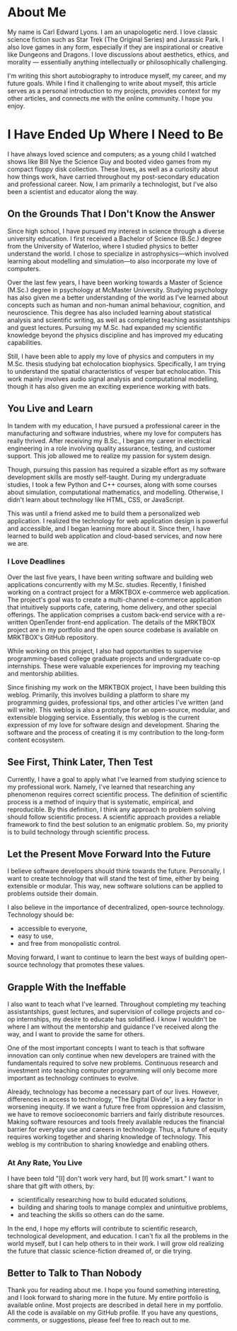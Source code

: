 # About Me
My name is Carl Edward Lyons. I am an unapologetic nerd.
I love classic science fiction such as Star Trek (The Original Series) and
Jurassic Park. I also love games in any form, especially if they are
    inspirational or creative like Dungeons and Dragons.
I love discussions about aesthetics, ethics, and morality — essentially anything
    intellectually or philosophically challenging.

I'm writing this short autobiography to introduce myself, my career, and my
    future goals.
While I find it challenging to write about myself, this article serves as a
    personal introduction to my projects, provides context for my other
    articles, and connects me with the online community.
I hope you enjoy.

# I Have Ended Up Where I Need to Be
I have always loved science and computers; as a young child I watched shows like
    Bill Nye the Science Guy and booted video games from my compact floppy disk
    collection.
These loves, as well as a curiosity about how things work, have carried
    throughout my post-secondary education and professional career.
Now, I am primarily a technologist, but I've also been a scientist and educator
    along the way.

## On the Grounds That I Don't Know the Answer
Since high school, I have pursued my interest in science through a diverse
    university education.
I first received a Bachelor of Science (B.Sc.) degree from the University of
    Waterloo, where I studied physics to better understand the world.
I chose to specialize in astrophysics—which involved learning about modelling
    and simulation—to also incorporate my love of computers.

Over the last few years, I have been working towards a Master of Science (M.Sc.)
    degree in psychology at McMaster University.
Studying psychology has also given me a better understanding of the world as
    I've learned about concepts such as human and non-human animal behaviour,
    cognition, and neuroscience.
This degree has also included learning about statistical analysis and scientific
    writing, as well as completing teaching assistantships and guest lectures.
Pursuing my M.Sc. had expanded my scientific knowledge beyond the physics
    discipline and has improved my educating capabilities.

Still, I have been able to apply my love of physics and computers in my M.Sc.
    thesis studying bat echolocation biophysics.
Specifically, I am trying to understand the spatial characteristics of vesper
    bat echolocation.
This work mainly involves audio signal analysis and computational modelling,
    though it has also given me an exciting experience working with bats.

## You Live and Learn
In tandem with my education, I have pursued a professional career in the
    manufacturing and software industries, where my love for computers has
    really thrived.
After receiving my B.Sc., I began my career in electrical engineering in a role
    involving quality assurance, testing, and customer support.
This job allowed me to realize my passion for system design.

Though, pursuing this passion has required a sizable effort as my software
    development skills are mostly self-taught.
During my undergraduate studies, I took a few Python and C++ courses, along with
    some courses about simulation, computational mathematics, and modelling.
Otherwise, I didn't learn about technology like HTML, CSS, or JavaScript.

This was until a friend asked me to build them a personalized web application.
I realized the technology for web application design is powerful and accessible,
    and I began learning more about it.
Since then, I have learned to build web application and cloud-based services,
    and now here we are.

### I Love Deadlines
Over the last five years, I have been writing software and building web
    applications concurrently with my M.Sc. studies.
Recently, I finished working on a contract project for a MRKTBOX e-commerce web
    application.
The project's goal was to create a multi-channel e-commerce application that
    intuitively supports cafe, catering, home delivery, and other special
    offerings.
The application comprises a custom back-end service with a re-written OpenTender
    front-end application.
The details of the MRKTBOX project are in my portfolio and the open source
    codebase is available on MRKTBOX's GitHub repository.

While working on this project, I also had opportunities to supervise
    programming-based college graduate projects and undergraduate co-op
    internships.
These were valuable experiences for improving my teaching and mentorship
    abilities.

Since finishing my work on the MRKTBOX project, I have been building this
    weblog.
Primarily, this involves building a platform to share my programming guides,
    professional tips, and other articles I've written (and will write).
This weblog is also a prototype for an open-source, modular, and extensible
    blogging service.
Essentially, this weblog is the current expression of my love for software
    design and development.
Sharing the software and the process of creating it is my contribution to the
    long-form content ecosystem.

## See First, Think Later, Then Test
Currently, I have a goal to apply what I've learned from studying science to my
    professional work.
Namely, I've learned that researching any phenomenon requires correct scientific
    process.
The definition of scientific process is a method of inquiry that is systematic,
    empirical, and reproducible.
By this definition, I think any approach to problem solving should follow
    scientific process.
A scientific approach provides a reliable framework to find the best solution to
    an enigmatic problem.
So, my priority is to build technology through scientific process.

## Let the Present Move Forward Into the Future
I believe software developers should think towards the future.
Personally, I want to create technology that will stand the test of time, either
    by being extensible or modular.
This way, new software solutions can be applied to problems outside their
    domain.

I also believe in the importance of decentralized, open-source technology.
Technology should be:
- accessible to everyone,
- easy to use,
- and free from monopolistic control.

Moving forward, I want to continue to learn the best ways of building
    open-source technology that promotes these values.

## Grapple With the Ineffable
I also want to teach what I've learned.
Throughout completing my teaching assistantships, guest lectures, and
    supervision of college projects and co-op internships, my desire to educate
    has solidified.
I know I wouldn't be where I am without the mentorship and guidance I've
    received along the way, and I want to provide the same for others.

One of the most important concepts I want to teach is that software innovation
    can only continue when new developers are trained with the fundamentals
    required to solve new problems.
Continuous research and investment into teaching computer programming will only
    become more important as technology continues to evolve.

Already, technology has become a necessary part of our lives.
However, differences in access to technology, "The Digital Divide", is a key
    factor in worsening inequity.
If we want a future free from oppression and classism, we have to remove
    socioeconomic barriers and fairly distribute resources.
Making software resources and tools freely available reduces the financial
    barrier for everyday use and careers in technology.
Thus, a future of equity requires working together and sharing knowledge of
    technology.
This weblog is my contribution to sharing knowledge and enabling others.

### At Any Rate, You Live
I have been told "[I] don't work very hard, but [I] work smart."
I want to share that gift with others, by:
- scientifically researching how to build educated solutions,
- building and sharing tools to manage complex and unintuitive problems,
- and teaching the skills so others can do the same.

In the end, I hope my efforts will contribute to scientific research,
    technological development, and education.
I can't fix all the problems in the world myself, but I can help others to in
    their work.
I will grow old realizing the future that classic science-fiction dreamed of, or
    die trying.

## Better to Talk to Than Nobody
Thank you for reading about me.
I hope you found something interesting, and I look forward to sharing more in
    the future.
My entire portfolio is available online.
Most projects are described in detail here in my portfolio.
All the code is available on my GitHub profile.
If you have any questions, comments, or suggestions, please feel free to reach
    out to me.
